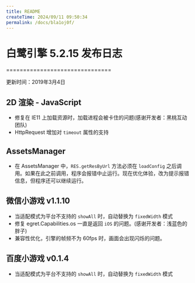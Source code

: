 ```yaml
---
title: README
createTime: 2024/09/11 09:50:34
permalink: /docs/bla1oj0f/
---
```

# 白鹭引擎 5.2.15 发布日志


===============================

更新时间：2019年3月4日

## 2D 渲染 - JavaScript 
* 修复在 IE11 上加载资源时，加载进程会被卡住的问题(感谢开发者：黑桃互动团队)
* HttpRequest 增加对 `timeout` 属性的支持


## AssetsManager
* 在 AssetsManager 中，`RES.getResByUrl` 方法必须在 `loadConfig` 之后调用。如果在此之前调用，程序会报错中止运行。现在优化体验，改为提示报错信息，但程序还可以继续运行。


## 微信小游戏 v1.1.10
* 当适配模式为平台不支持的 `showAll` 时，自动替换为 `fixedWidth` 模式
* 修复 egret.Capabilities.os 一直是返回 `iOS` 的问题。(感谢开发者：浅蓝色的胖子)
* 兼容性优化，引擎的帧频不为 60fps 时，画面会出现闪烁的问题。


## 百度小游戏 v0.1.4
* 当适配模式为平台不支持的 `showAll` 时，自动替换为 `fixedWidth` 模式
